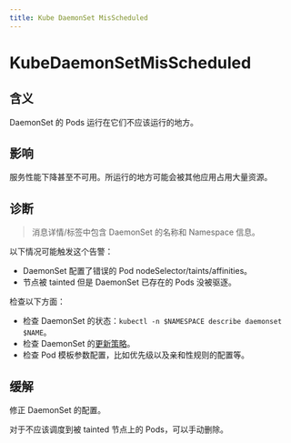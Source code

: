 ```yaml
---
title: Kube DaemonSet MisScheduled
---
```


# KubeDaemonSetMisScheduled

## 含义

DaemonSet 的 Pods 运行在它们不应该运行的地方。

## 影响

服务性能下降甚至不可用。所运行的地方可能会被其他应用占用大量资源。

## 诊断

> 消息详情/标签中包含 DaemonSet 的名称和 Namespace 信息。

以下情况可能触发这个告警：

- DaemonSet 配置了错误的 Pod nodeSelector/taints/affinities。
- 节点被 tainted 但是 DaemonSet 已存在的 Pods 没被驱逐。

检查以下方面：

- 检查 DaemonSet 的状态：`kubectl -n $NAMESPACE describe daemonset $NAME`。
- 检查 DaemonSet 的[更新策略](https://kubernetes.io/zh-cn/docs/tasks/manage-daemon/update-daemon-set/#daemonset-update-strategy)。
- 检查 Pod 模板参数配置，比如优先级以及亲和性规则的配置等。

## 缓解

修正 DaemonSet 的配置。  

对于不应该调度到被 tainted 节点上的 Pods，可以手动删除。
